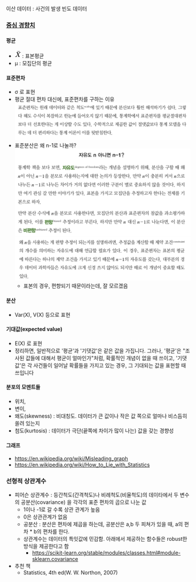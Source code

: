 이산 데이터 : 사건의 발생 빈도 데이터


### [중심 경향치](https://ko.wikipedia.org/wiki/%EC%A4%91%EC%8B%AC%EA%B2%BD%ED%96%A5%EC%B9%98)

#### 평균
- ![img_1.png](image/img_1.png) : 표본평균
- μ : 모집단의 평균


#### 표준편차
- σ 로 표현
- 평균 절대 편차 대신에, 표준편차를 구하는 이유
![img_2.png](image/img_2.png)
- 표준분산은 왜 n-1로 나눌까? 
![img.png](image/img_3.png)
![img.png](image/img_4.png)
  - 표본의 경우, 편향되기 때문이라는데, 잘 모르겠음

#### 분산
- Var(X), V(X) 등으로 표현

#### 기대값(expected value)
- E(X) 로 표현
- 정리하면, 일반적으로 '평균'과 '기댓값'은 같은 값을 가집니다. 그러나, '평균'은 "조사된 값들에 대해서 평균이 얼마인가"처럼, 확률적인 개념이 없을 때 쓰이고, '기댓값'은 각 사건들이 일어날 확률들을 가지고 있는 경우, 그 기대되는 값을 표현할 때 쓰입니다

#### 분포의 모멘트들
- 위치, 
- 변이, 
- 왜도(skewness) : 비대칭도. 데이터가 큰 값이나 작은 값 쪽으로 얼마나 비스듬히 쏠려 있는지
- 첨도(kurtosis) : 데이터가 극단(끝쪽에 차이가 많이 나는) 값을 갖는 경향성

#### 그래프
- https://en.wikipedia.org/wiki/Misleading_graph
- https://en.wikipedia.org/wiki/How_to_Lie_with_Statistics

### 선형적 상관계수
- 피어슨 상관계수 :  등간척도(간격척도)나 비례척도(비율척도)의 데이타에서 두 변수의 공분산(covariance) 을 각각의 표준 편차의 곱으로 나눈 값
  - 1이나 -1로 갈 수록 상관 관계가 높음
  - 0은 상관관계가 없음
  - 공분산 : 분산은 편차에 제곱을 하는데, 공분산은 a,b 두 피쳐가 있을 때, a의 편차 * b의 편차를 한다.
  - 상관계수는 데이터의 특잇값에 민감함. 아래에서 제공하는 함수들은 robust한 방식을 제공한다고 함
    - https://scikit-learn.org/stable/modules/classes.html#module-sklearn.covariance
- 추천 책
  - Statistics, 4th ed(W. W. Northon, 2007)